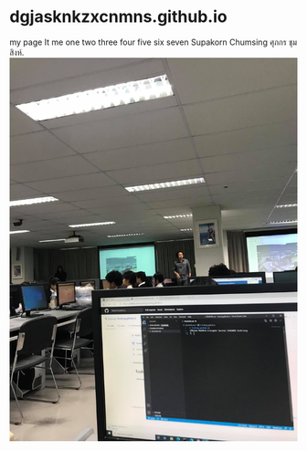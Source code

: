 # dgjasknkzxcnmns.github.io
my page  It me 
one two three four five 
six seven 
Supakorn Chumsing
ศุภกร ชุมสิงห์.
![image](120038119_804943970273972_961671025563045813_n.jpg)

